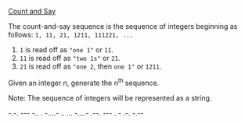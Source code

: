 [Count and Say ](https://leetcode.com/problems/count-and-say/)

The count-and-say sequence is the sequence of integers beginning as follows:
`1, 11, 21, 1211, 111221, ...`

1. `1` is read off as `"one 1"` or `11`.
2. `11` is read off as `"two 1s"` or `21`.
3. `21` is read off as `"one 2`, then `one 1"` or `1211`.

Given an integer n, generate the n<sup>th</sup> sequence.

Note: The sequence of integers will be represented as a string.

-.-. --- -.. . -....- .. ... -....- .--. --- . - .-. -.--

